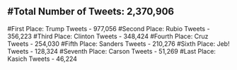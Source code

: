 #Total Number of Tweets: 2,370,906 
---
#First Place: Trump Tweets - 977,056
#Second Place: Rubio Tweets - 356,223
#Third Place: Clinton Tweets - 348,424
#Fourth Place: Cruz Tweets - 254,030
#Fifth Place: Sanders Tweets - 210,276
#Sixth Place: Jeb! Tweets - 128,324
#Seventh Place: Carson Tweets - 51,269
#Last Place: Kasich Tweets - 46,224
